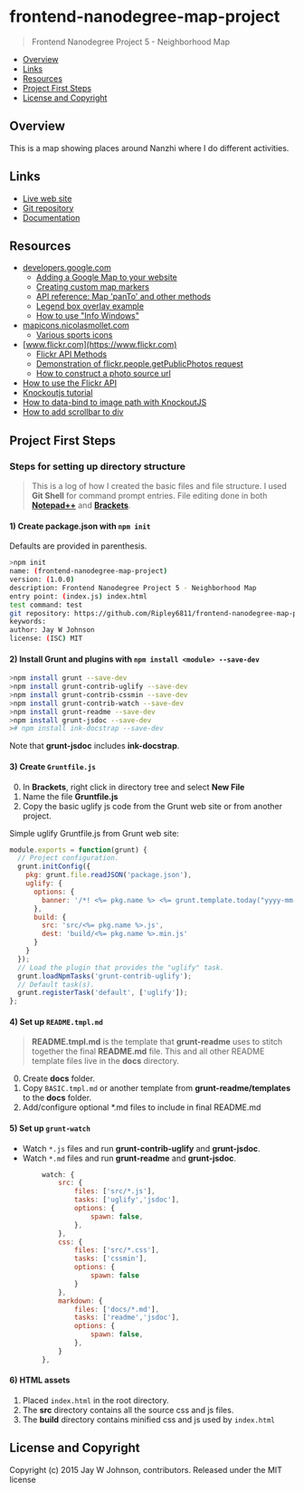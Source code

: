 # frontend-nanodegree-map-project

> Frontend Nanodegree Project 5 - Neighborhood Map

* [Overview](#overview)
* [Links](#links)
* [Resources](#resources)
* [Project First Steps](#project-first-steps)
* [License and Copyright](#license-and-copyright)


## Overview
This is a map showing places around Nanzhi where I do different activities.


## Links
- [Live web site](http://ripley6811.github.io/frontend-nanodegree-map-project/)
- [Git repository](https://github.com/Ripley6811/frontend-nanodegree-map-project/tree/gh-pages)
- [Documentation](http://ripley6811.github.io/frontend-nanodegree-map-project/jsdoc/)


## Resources
- [developers.google.com](https://developers.google.com)
    - [Adding a Google Map to your website]
    - [Creating custom map markers]
    - [API reference: Map 'panTo' and other methods]
    - [Legend box overlay example]
    - [How to use "Info Windows"](https://developers.google.com/maps/documentation/javascript/examples/infowindow-simple)
- [mapicons.nicolasmollet.com](http://mapicons.nicolasmollet.com)
    - [Various sports icons]
- [www.flickr.com](https://www.flickr.com)
    - [Flickr API Methods]
    - [Demonstration of flickr.people.getPublicPhotos request]
    - [How to construct a photo source url](https://www.flickr.com/services/api/misc.urls.html)
- [How to use the Flickr API](http://kylerush.net/blog/flickr-api/)
- [Knockoutjs tutorial](http://learn.knockoutjs.com/#/?tutorial=intro)
- [How to data-bind to image path with KnockoutJS](http://stackoverflow.com/questions/10659665/knockout-template-using-data-bind-to-image-src-property-not-working)
- [How to add scrollbar to div](http://stackoverflow.com/questions/9707397/making-a-div-vertically-scrollable-using-css)







[Adding a Google Map to your website]:https://developers.google.com/maps/tutorials/fundamentals/adding-a-google-map
[Creating custom map markers]:https://developers.google.com/maps/tutorials/customizing/custom-markers
[API reference: Map 'panTo' and other methods]:https://developers.google.com/maps/documentation/javascript/reference
[Various sports icons]:http://mapicons.nicolasmollet.com/category/markers/sports/?style=dark
[Demonstration of flickr.people.getPublicPhotos request]:https://www.flickr.com/services/api/explore/flickr.people.getPublicPhotos
[Flickr API Methods]:https://www.flickr.com/services/api/
[Legend box overlay example]:https://google-developers.appspot.com/maps/tutorials/customizing/js/legend


## Project First Steps
### Steps for setting up directory structure
>This is a log of how I created the basic files and file structure. I used **Git Shell** for command prompt entries. File editing done in both **[Notepad++]** and **[Brackets]**.

#### 1) Create package.json with `npm init`
Defaults are provided in parenthesis.
```sh
>npm init
name: (frontend-nanodegree-map-project)
version: (1.0.0)
description: Frontend Nanodegree Project 5 - Neighborhood Map
entry point: (index.js) index.html
test command: test
git repository: https://github.com/Ripley6811/frontend-nanodegree-map-project.git
keywords:
author: Jay W Johnson
license: (ISC) MIT
```

#### 2) Install Grunt and plugins with `npm install <module> --save-dev`

```sh
>npm install grunt --save-dev
>npm install grunt-contrib-uglify --save-dev
>npm install grunt-contrib-cssmin --save-dev
>npm install grunt-contrib-watch --save-dev
>npm install grunt-readme --save-dev
>npm install grunt-jsdoc --save-dev
># npm install ink-docstrap --save-dev
```
Note that **grunt-jsdoc** includes **ink-docstrap**.

#### 3) Create `Gruntfile.js`
0. In **Brackets**, right click in directory tree and select **New File**
0. Name the file **Gruntfile.js**
3. Copy the basic uglify js code from the Grunt web site or from another project.

Simple uglify Gruntfile.js from Grunt web site:
```javascript
module.exports = function(grunt) {
  // Project configuration.
  grunt.initConfig({
    pkg: grunt.file.readJSON('package.json'),
    uglify: {
      options: {
        banner: '/*! <%= pkg.name %> <%= grunt.template.today("yyyy-mm-dd") %> */\n'
      },
      build: {
        src: 'src/<%= pkg.name %>.js',
        dest: 'build/<%= pkg.name %>.min.js'
      }
    }
  });
  // Load the plugin that provides the "uglify" task.
  grunt.loadNpmTasks('grunt-contrib-uglify');
  // Default task(s).
  grunt.registerTask('default', ['uglify']);
};
```

#### 4) Set up `README.tmpl.md`
> **README.tmpl.md** is the template that **grunt-readme** uses to stitch together the final **README.md** file. This and all other README template files live in the **docs** directory.

0. Create **docs** folder.
0. Copy `BASIC.tmpl.md` or another template from **grunt-readme/templates** to the **docs** folder.
1. Add/configure optional *.md files to include in final README.md


#### 5) Set up `grunt-watch`
- Watch `*.js` files and run **grunt-contrib-uglify** and **grunt-jsdoc**.
- Watch `*.md` files and run **grunt-readme** and **grunt-jsdoc**.

```javascript
        watch: {
            src: {
                files: ['src/*.js'],
                tasks: ['uglify','jsdoc'],
                options: {
                    spawn: false,
                },
            },
            css: {
                files: ['src/*.css'],
                tasks: ['cssmin'],
                options: {
                    spawn: false
                }
            },
            markdown: {
                files: ['docs/*.md'],
                tasks: ['readme','jsdoc'],
                options: {
                    spawn: false,
                },
            }
        },
```

#### 6) HTML assets
1. Placed `index.html` in the root directory.
2. The **src** directory contains all the source css and js files. 
3. The **build** directory contains minified css and js used by `index.html`



[Brackets]:http://brackets.io/
[Notepad++]:http://notepad-plus-plus.org/
[grunt]: http://gruntjs.com/


## License and Copyright
Copyright (c) 2015 Jay W Johnson, contributors.
Released under the MIT license